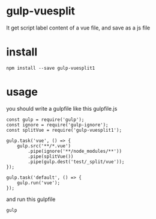 # gulp-vuesplit

It get script label content of a vue file, and save as a js file

# install

```
npm install --save gulp-vuesplit1
```

# usage

you should write a gulpfile like this
gulpfile.js

```
const gulp = require('gulp');
const ignore = require('gulp-ignore');
const splitVue = require('gulp-vuesplit1');

gulp.task('vue', () => {
    gulp.src('**/*.vue')
        .pipe(ignore('**/node_modules/**'))
        .pipe(splitVue())
        .pipe(gulp.dest('test/_split/vue'));
});

gulp.task('default', () => {
    gulp.run('vue');
});
```
and run this gulpfile

```
gulp
```
